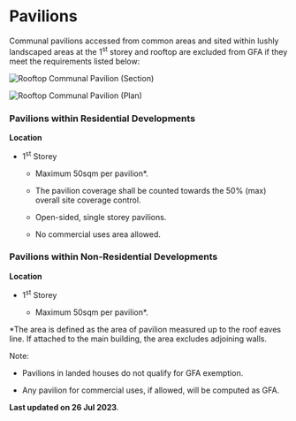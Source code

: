 # Pavilions

Communal pavilions accessed from common areas and sited within lushly landscaped areas at the 1<sup>st</sup> storey and rooftop are excluded from GFA if they meet the requirements listed below:

![Rooftop Communal Pavilion (Section)](https://www.ura.gov.sg/-/media/Corporate/Guidelines/Development-control/GFA/GFA-42A-rooftop-communal-pavilion_section.jpg)

![Rooftop Communal Pavilion (Plan)](https://www.ura.gov.sg/-/media/Corporate/Guidelines/Development-control/GFA/GFA-42B-rooftop-communal-pavilion_plan.jpg?h=403&w=800)

### Pavilions within Residential Developments

**Location**

- 1<sup>st</sup> Storey
  - Maximum 50sqm per pavilion*.
  - The pavilion coverage shall be counted towards the 50% (max) overall site coverage control.
  - Open-sided, single storey pavilions.
  - No commercial uses area allowed.

### Pavilions within Non-Residential Developments

**Location**

- 1<sup>st</sup> Storey
  - Maximum 50sqm per pavilion*.

*The area is defined as the area of pavilion measured up to the roof eaves line. If attached to the main building, the area excludes adjoining walls.

Note:

- Pavilions in landed houses do not qualify for GFA exemption.
- Any pavilion for commercial uses, if allowed, will be computed as GFA.

**Last updated on 26 Jul 2023**.
